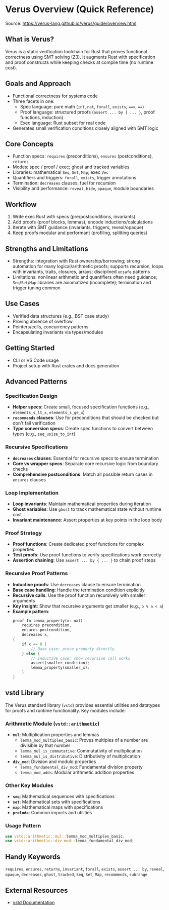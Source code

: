 # Verus Overview (Quick Reference)

Source: https://verus-lang.github.io/verus/guide/overview.html

## What is Verus?

Verus is a static verification toolchain for Rust that proves functional correctness using SMT solving (Z3). It augments Rust with specification and proof constructs while keeping checks at compile time (no runtime cost).

## Goals and Approach

- Functional correctness for systems code
- Three facets in one:
  - Spec language: pure math (`int`, `nat`, `forall`, `exists`, `==>`, `==`)
  - Proof language: structured proofs (`assert ... by { ... }`, proof functions, induction)
  - Exec language: Rust subset for real code
- Generates small verification conditions closely aligned with SMT logic

## Core Concepts

- Function specs: `requires` (preconditions), `ensures` (postconditions), `returns`
- Modes: spec / proof / exec; ghost and tracked variables
- Libraries: mathematical `Seq`, `Set`, `Map`; exec `Vec`
- Quantifiers and triggers: `forall`, `exists`, trigger annotations
- Termination: `decreases` clauses, fuel for recursion
- Visibility and performance: `reveal`, `hide`, `opaque`, module boundaries

## Workflow

1. Write exec Rust with specs (pre/postconditions, invariants)
2. Add proofs (proof blocks, lemmas), encode inductions/calculations
3. Iterate with SMT guidance (invariants, triggers, reveal/opaque)
4. Keep proofs modular and performant (profiling, splitting queries)

## Strengths and Limitations

- Strengths: integration with Rust ownership/borrowing; strong automation for many logical/arithmetic proofs; supports recursion, loops with invariants, traits, closures, arrays; disciplined `unsafe` patterns
- Limitations: nonlinear arithmetic and quantifiers often need guidance; `Seq`/`Set`/`Map` libraries are axiomatized (incomplete); termination and trigger tuning common

## Use Cases

- Verified data structures (e.g., BST case study)
- Proving absence of overflow
- Pointers/cells, concurrency patterns
- Encapsulating invariants via types/modules

## Getting Started

- CLI or VS Code usage
- Project setup with Rust crates and docs generation

## Advanced Patterns

### Specification Design

- **Helper specs**: Create small, focused specification functions (e.g., `elements_s_lt_x`, `elements_s_ge_x`)
- **`recommends` clauses**: Use for preconditions that should be checked but don't fail verification
- **Type conversion specs**: Create spec functions to convert between types (e.g., `seq_usize_to_int`)

### Recursive Specifications

- **`decreases` clauses**: Essential for recursive specs to ensure termination
- **Core vs wrapper specs**: Separate core recursive logic from boundary checks
- **Comprehensive postconditions**: Match all possible return cases in `ensures` clauses

### Loop Implementation

- **Loop invariants**: Maintain mathematical properties during iteration
- **Ghost variables**: Use `ghost` to track mathematical state without runtime cost
- **Invariant maintenance**: Assert properties at key points in the loop body

### Proof Strategy

- **Proof functions**: Create dedicated proof functions for complex properties
- **Test proofs**: Use proof functions to verify specifications work correctly
- **Assertion chaining**: Use `assert ... by { ... }` to chain proof steps

### Recursive Proof Patterns

- **Inductive proofs**: Use `decreases` clause to ensure termination
- **Base case handling**: Handle the termination condition explicitly
- **Recursive calls**: Use the proof function recursively with smaller arguments
- **Key insight**: Show that recursive arguments get smaller (e.g., `b % a < a`)
- **Example pattern**:
  ```rust
  proof fn lemma_property(x: nat)
      requires precondition,
      ensures postcondition,
      decreases x,
  {
      if x == 0 {
          // Base case: prove property directly
      } else {
          // Inductive case: show recursive call works
          assert(smaller_condition);
          lemma_property(smaller_x);
      }
  }
  ```

## vstd Library

The Verus standard library (`vstd`) provides essential utilities and datatypes for proofs and runtime functionality. Key modules include:

### Arithmetic Module (`vstd::arithmetic`)

- **`mul`**: Multiplication properties and lemmas
  - `lemma_mod_multiples_basic`: Proves multiples of a number are divisible by that number
  - `lemma_mul_is_commutative`: Commutativity of multiplication
  - `lemma_mul_is_distributive`: Distributivity of multiplication
- **`div_mod`**: Division and modulo properties
  - `lemma_fundamental_div_mod`: Fundamental division property
  - `lemma_mod_adds`: Modular arithmetic addition properties

### Other Key Modules

- **`seq`**: Mathematical sequences with specifications
- **`set`**: Mathematical sets with specifications
- **`map`**: Mathematical maps with specifications
- **`prelude`**: Common imports and utilities

### Usage Pattern

```rust
use vstd::arithmetic::mul::lemma_mod_multiples_basic;
use vstd::arithmetic::div_mod::lemma_fundamental_div_mod;
```

## Handy Keywords

`requires`, `ensures`, `returns`, `invariant`, `forall`, `exists`, `assert ... by`, `reveal`, `opaque`, `decreases`, `ghost`, `tracked`, `Seq`, `Set`, `Map`, `recommends`, `subrange`

## External Resources

- [vstd Documentation](https://verus-lang.github.io/verus/verusdoc/vstd/index.html)
